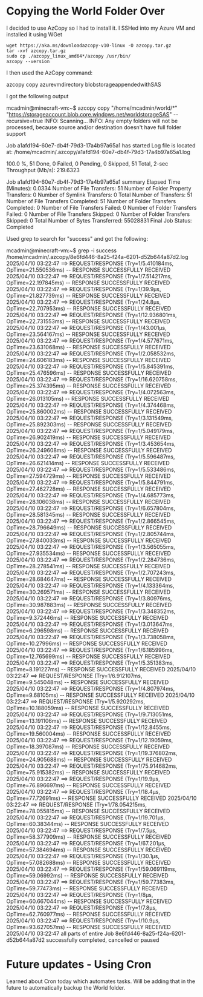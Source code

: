 # Copying the World Folder Over 

I decided to use AzCopy so I had to install it.  I SSHed into my Azure VM and installed it using WGet
```
wget https://aka.ms/downloadazcopy-v10-linux -O azcopy.tar.gz
tar -xvf azcopy.tar.gz
sudo cp ./azcopy_linux_amd64*/azcopy /usr/bin/
azcopy --version

```

I then used the AzCopy command: 

azcopy copy azurevmdirectory blobstorageappendedwithSAS

I got the following output 

mcadmin@minecraft-vm:~$ azcopy copy "/home/mcadmin/world/*" "https://storageaccount.blob.core.windows.net/worldstorageSAS" --recursive=true
INFO: Scanning...
INFO: Any empty folders will not be processed, because source and/or destination doesn't have full folder support

Job a1afd194-60e7-db4f-79d3-17a4b97a65a1 has started
Log file is located at: /home/mcadmin/.azcopy/a1afd194-60e7-db4f-79d3-17a4b97a65a1.log


100.0 %, 51 Done, 0 Failed, 0 Pending, 0 Skipped, 51 Total, 2-sec Throughput (Mb/s): 219.6323


Job a1afd194-60e7-db4f-79d3-17a4b97a65a1 summary
Elapsed Time (Minutes): 0.0334
Number of File Transfers: 51
Number of Folder Property Transfers: 0
Number of Symlink Transfers: 0
Total Number of Transfers: 51
Number of File Transfers Completed: 51
Number of Folder Transfers Completed: 0
Number of File Transfers Failed: 0
Number of Folder Transfers Failed: 0
Number of File Transfers Skipped: 0
Number of Folder Transfers Skipped: 0
Total Number of Bytes Transferred: 55028831
Final Job Status: Completed

Used grep to search for "success" and got the following:

mcadmin@minecraft-vm:~$ grep -i success /home/mcadmin/.azcopy/8e6fd446-8a25-f24a-6201-d52b644a87d2.log
2025/04/10 03:22:47 ==> REQUEST/RESPONSE (Try=1/5.410184ms, OpTime=21.550536ms) -- RESPONSE SUCCESSFULLY RECEIVED
2025/04/10 03:22:47 ==> REQUEST/RESPONSE (Try=1/7.514217ms, OpTime=22.197845ms) -- RESPONSE SUCCESSFULLY RECEIVED
2025/04/10 03:22:47 ==> REQUEST/RESPONSE (Try=1/39.9µs, OpTime=21.827739ms) -- RESPONSE SUCCESSFULLY RECEIVED
2025/04/10 03:22:47 ==> REQUEST/RESPONSE (Try=1/24.8µs, OpTime=22.707953ms) -- RESPONSE SUCCESSFULLY RECEIVED
2025/04/10 03:22:47 ==> REQUEST/RESPONSE (Try=1/12.936801ms, OpTime=22.731553ms) -- RESPONSE SUCCESSFULLY RECEIVED
2025/04/10 03:22:47 ==> REQUEST/RESPONSE (Try=1/43.001µs, OpTime=23.564167ms) -- RESPONSE SUCCESSFULLY RECEIVED
2025/04/10 03:22:47 ==> REQUEST/RESPONSE (Try=1/4.577671ms, OpTime=23.631068ms) -- RESPONSE SUCCESSFULLY RECEIVED
2025/04/10 03:22:47 ==> REQUEST/RESPONSE (Try=1/2.058532ms, OpTime=24.606183ms) -- RESPONSE SUCCESSFULLY RECEIVED
2025/04/10 03:22:47 ==> REQUEST/RESPONSE (Try=1/5.845391ms, OpTime=25.476596ms) -- RESPONSE SUCCESSFULLY RECEIVED
2025/04/10 03:22:47 ==> REQUEST/RESPONSE (Try=1/16.620758ms, OpTime=25.374395ms) -- RESPONSE SUCCESSFULLY RECEIVED
2025/04/10 03:22:47 ==> REQUEST/RESPONSE (Try=1/4.072563ms, OpTime=26.013105ms) -- RESPONSE SUCCESSFULLY RECEIVED
2025/04/10 03:22:47 ==> REQUEST/RESPONSE (Try=1/4.374468ms, OpTime=25.860002ms) -- RESPONSE SUCCESSFULLY RECEIVED
2025/04/10 03:22:47 ==> REQUEST/RESPONSE (Try=1/3.131549ms, OpTime=25.892303ms) -- RESPONSE SUCCESSFULLY RECEIVED
2025/04/10 03:22:47 ==> REQUEST/RESPONSE (Try=1/5.049179ms, OpTime=26.902419ms) -- RESPONSE SUCCESSFULLY RECEIVED
2025/04/10 03:22:47 ==> REQUEST/RESPONSE (Try=1/3.453654ms, OpTime=26.249608ms) -- RESPONSE SUCCESSFULLY RECEIVED
2025/04/10 03:22:47 ==> REQUEST/RESPONSE (Try=1/5.596487ms, OpTime=26.621414ms) -- RESPONSE SUCCESSFULLY RECEIVED
2025/04/10 03:22:47 ==> REQUEST/RESPONSE (Try=1/5.533486ms, OpTime=27.594729ms) -- RESPONSE SUCCESSFULLY RECEIVED
2025/04/10 03:22:47 ==> REQUEST/RESPONSE (Try=1/5.844791ms, OpTime=27.462728ms) -- RESPONSE SUCCESSFULLY RECEIVED
2025/04/10 03:22:47 ==> REQUEST/RESPONSE (Try=1/4.685773ms, OpTime=28.106038ms) -- RESPONSE SUCCESSFULLY RECEIVED
2025/04/10 03:22:47 ==> REQUEST/RESPONSE (Try=1/6.657804ms, OpTime=28.581345ms) -- RESPONSE SUCCESSFULLY RECEIVED
2025/04/10 03:22:47 ==> REQUEST/RESPONSE (Try=1/2.866545ms, OpTime=28.796649ms) -- RESPONSE SUCCESSFULLY RECEIVED
2025/04/10 03:22:47 ==> REQUEST/RESPONSE (Try=1/2.805744ms, OpTime=27.840033ms) -- RESPONSE SUCCESSFULLY RECEIVED
2025/04/10 03:22:47 ==> REQUEST/RESPONSE (Try=1/3.565055ms, OpTime=27.935534ms) -- RESPONSE SUCCESSFULLY RECEIVED
2025/04/10 03:22:47 ==> REQUEST/RESPONSE (Try=1/2.284736ms, OpTime=28.278541ms) -- RESPONSE SUCCESSFULLY RECEIVED
2025/04/10 03:22:47 ==> REQUEST/RESPONSE (Try=1/2.707243ms, OpTime=28.684647ms) -- RESPONSE SUCCESSFULLY RECEIVED
2025/04/10 03:22:47 ==> REQUEST/RESPONSE (Try=1/4.133364ms, OpTime=30.269571ms) -- RESPONSE SUCCESSFULLY RECEIVED
2025/04/10 03:22:47 ==> REQUEST/RESPONSE (Try=1/3.80976ms, OpTime=30.987883ms) -- RESPONSE SUCCESSFULLY RECEIVED
2025/04/10 03:22:47 ==> REQUEST/RESPONSE (Try=1/3.348352ms, OpTime=9.372446ms) -- RESPONSE SUCCESSFULLY RECEIVED
2025/04/10 03:22:47 ==> REQUEST/RESPONSE (Try=1/3.013647ms, OpTime=6.296598ms) -- RESPONSE SUCCESSFULLY RECEIVED
2025/04/10 03:22:47 ==> REQUEST/RESPONSE (Try=1/3.738058ms, OpTime=10.27996ms) -- RESPONSE SUCCESSFULLY RECEIVED
2025/04/10 03:22:47 ==> REQUEST/RESPONSE (Try=1/6.185996ms, OpTime=12.765699ms) -- RESPONSE SUCCESSFULLY RECEIVED
2025/04/10 03:22:47 ==> REQUEST/RESPONSE (Try=1/5.351383ms, OpTime=8.191227ms) -- RESPONSE SUCCESSFULLY RECEIVED
2025/04/10 03:22:47 ==> REQUEST/RESPONSE (Try=1/6.912107ms, OpTime=9.545048ms) -- RESPONSE SUCCESSFULLY RECEIVED
2025/04/10 03:22:47 ==> REQUEST/RESPONSE (Try=1/4.807974ms, OpTime=9.68105ms) -- RESPONSE SUCCESSFULLY RECEIVED
2025/04/10 03:22:47 ==> REQUEST/RESPONSE (Try=1/5.920292ms, OpTime=10.188059ms) -- RESPONSE SUCCESSFULLY RECEIVED
2025/04/10 03:22:47 ==> REQUEST/RESPONSE (Try=1/9.713051ms, OpTime=13.191106ms) -- RESPONSE SUCCESSFULLY RECEIVED
2025/04/10 03:22:47 ==> REQUEST/RESPONSE (Try=1/12.8455ms, OpTime=19.560004ms) -- RESPONSE SUCCESSFULLY RECEIVED
2025/04/10 03:22:47 ==> REQUEST/RESPONSE (Try=1/12.19059ms, OpTime=18.397087ms) -- RESPONSE SUCCESSFULLY RECEIVED
2025/04/10 03:22:47 ==> REQUEST/RESPONSE (Try=1/19.376802ms, OpTime=24.905688ms) -- RESPONSE SUCCESSFULLY RECEIVED
2025/04/10 03:22:47 ==> REQUEST/RESPONSE (Try=1/75.914682ms, OpTime=75.915382ms) -- RESPONSE SUCCESSFULLY RECEIVED
2025/04/10 03:22:47 ==> REQUEST/RESPONSE (Try=1/19.9µs, OpTime=76.896697ms) -- RESPONSE SUCCESSFULLY RECEIVED
2025/04/10 03:22:47 ==> REQUEST/RESPONSE (Try=1/18.4µs, OpTime=77.72691ms) -- RESPONSE SUCCESSFULLY RECEIVED
2025/04/10 03:22:47 ==> REQUEST/RESPONSE (Try=1/78.054215ms, OpTime=78.055815ms) -- RESPONSE SUCCESSFULLY RECEIVED
2025/04/10 03:22:47 ==> REQUEST/RESPONSE (Try=1/19.701µs, OpTime=60.38344ms) -- RESPONSE SUCCESSFULLY RECEIVED
2025/04/10 03:22:47 ==> REQUEST/RESPONSE (Try=1/7.5µs, OpTime=58.377909ms) -- RESPONSE SUCCESSFULLY RECEIVED
2025/04/10 03:22:47 ==> REQUEST/RESPONSE (Try=1/67.201µs, OpTime=57.384694ms) -- RESPONSE SUCCESSFULLY RECEIVED
2025/04/10 03:22:47 ==> REQUEST/RESPONSE (Try=1/30.1µs, OpTime=57.082688ms) -- RESPONSE SUCCESSFULLY RECEIVED
2025/04/10 03:22:47 ==> REQUEST/RESPONSE (Try=1/59.069119ms, OpTime=59.06992ms) -- RESPONSE SUCCESSFULLY RECEIVED
2025/04/10 03:22:47 ==> REQUEST/RESPONSE (Try=1/59.77383ms, OpTime=59.77473ms) -- RESPONSE SUCCESSFULLY RECEIVED
2025/04/10 03:22:47 ==> REQUEST/RESPONSE (Try=1/8µs, OpTime=60.667044ms) -- RESPONSE SUCCESSFULLY RECEIVED
2025/04/10 03:22:47 ==> REQUEST/RESPONSE (Try=1/7.8µs, OpTime=62.760977ms) -- RESPONSE SUCCESSFULLY RECEIVED
2025/04/10 03:22:47 ==> REQUEST/RESPONSE (Try=1/10.9µs, OpTime=93.627057ms) -- RESPONSE SUCCESSFULLY RECEIVED
2025/04/10 03:22:47 all parts of entire Job 8e6fd446-8a25-f24a-6201-d52b644a87d2 successfully completed, cancelled or paused

# Future updates - Using Cron

Learned about Cron today which automates tasks.  Will be adding that in the future to automatically backup the World folder. 